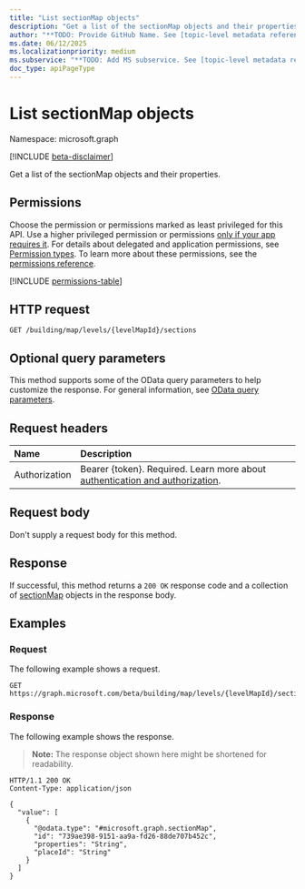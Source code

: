 ```yaml
---
title: "List sectionMap objects"
description: "Get a list of the sectionMap objects and their properties."
author: "**TODO: Provide GitHub Name. See [topic-level metadata reference](https://eng.ms/docs/products/microsoft-graph-service/microsoft-graph/document-apis/metadata)**"
ms.date: 06/12/2025
ms.localizationpriority: medium
ms.subservice: "**TODO: Add MS subservice. See [topic-level metadata reference](https://eng.ms/docs/products/microsoft-graph-service/microsoft-graph/document-apis/metadata)**"
doc_type: apiPageType
---
```


# List sectionMap objects

Namespace: microsoft.graph

[!INCLUDE [beta-disclaimer](../../includes/beta-disclaimer.md)]

Get a list of the sectionMap objects and their properties.

## Permissions

Choose the permission or permissions marked as least privileged for this API. Use a higher privileged permission or permissions [only if your app requires it](/graph/permissions-overview#best-practices-for-using-microsoft-graph-permissions). For details about delegated and application permissions, see [Permission types](/graph/permissions-overview#permission-types). To learn more about these permissions, see the [permissions reference](/graph/permissions-reference).

<!-- {
  "blockType": "permissions",
  "name": "levelmap-list-sections-permissions"
}
-->
[!INCLUDE [permissions-table](../includes/permissions/levelmap-list-sections-permissions.md)]

## HTTP request

<!-- {
  "blockType": "ignored"
}
-->
``` http
GET /building/map/levels/{levelMapId}/sections
```

## Optional query parameters

This method supports some of the OData query parameters to help customize the response. For general information, see [OData query parameters](/graph/query-parameters).

## Request headers

|Name|Description|
|:---|:---|
|Authorization|Bearer {token}. Required. Learn more about [authentication and authorization](/graph/auth/auth-concepts).|

## Request body

Don't supply a request body for this method.

## Response

If successful, this method returns a `200 OK` response code and a collection of [sectionMap](../resources/sectionmap.md) objects in the response body.

## Examples

### Request

The following example shows a request.
<!-- {
  "blockType": "request",
  "name": "list_sectionmap"
}
-->
``` http
GET https://graph.microsoft.com/beta/building/map/levels/{levelMapId}/sections
```


### Response

The following example shows the response.
>**Note:** The response object shown here might be shortened for readability.
<!-- {
  "blockType": "response",
  "truncated": true,
  "@odata.type": "microsoft.graph.sectionMap"
}
-->
``` http
HTTP/1.1 200 OK
Content-Type: application/json

{
  "value": [
    {
      "@odata.type": "#microsoft.graph.sectionMap",
      "id": "739ae398-9151-aa9a-fd26-88de707b452c",
      "properties": "String",
      "placeId": "String"
    }
  ]
}
```

